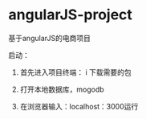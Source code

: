 # angularJS-project

基于angularJS的电商项目

启动：

1. 首先进入项目终端： i 下载需要的包

2. 打开本地数据库，mogodb

3. 在浏览器输入：localhost：3000运行

